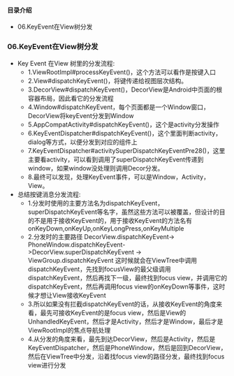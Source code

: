 #### 目录介绍
- 06.KeyEvent在View树分发








### 06.KeyEvent在View树分发
- Key Event 在View 树里的分发流程:
  - 1.ViewRootImpl#processKeyEvent()，这个方法可以看作是按键入口
  - 2.View#dispatchKeyEvent()，将键传递给视图层次结构。
  - 3.DecorView#dispatchKeyEvent()，DecorView是Android中页面的根容器布局，因此看它的分发流程
  - 4.Window#dispatchKeyEvent，每个页面都是一个Window窗口，DecorView将keyEvent分发到Window
  - 5.AppCompatActivity#dispatchKeyEvent()，这个是activity分发操作
  - 6.KeyEventDispatcher#dispatchKeyEvent()，这个里面判断activity，dialog等方式，以便分发到对应的组件上
  - 7.KeyEventDispatcher#activitySuperDispatchKeyEventPre28()，这里主要看activity，可以看到调用了superDispatchKeyEvent传递到window，如果window没处理则调用Decor分发。
  - 8.最终可以发现，处理KeyEvent事件，可以是Window，Activity，View。
- 总结按键消息分发流程:
  - 1.分发时使用的主要方法名为dispatchKeyEvent，superDispatchKeyEvent等名字，虽然这些方法可以被覆盖，但设计的目的不是用于接收KeyEvent的，用于接收KeyEvent的方法名有onKeyDown,onKeyUp,onKeyLongPress,onKeyMultiple
  - 2.分发时的主要路径 DecorView.dispatchKeyEvent-> PhoneWindow.dispatchKeyEvent->DecorView.superDispatchKeyEvent -> ViewGroup.dispatchKeyEvent 这时候就会在ViewTree中调用dispatchKeyEvent，先找到focusView的最父级调用dispatchKeyEvent，然后再找下一级，最终找到focus view，并调用它的dispatchKeyEvent，然后再调用focus view的onKeyDown等事件，这时候才想让View接收KeyEvent
  - 3.所以如果没有拦截dispatchKeyEvent的话，从接收KeyEvent的角度来看，最先可接收KeyEvent的是focus view，然后是View的UnhandledKeyEvent，然后才是Activity，然后才是Window，最后才是ViewRootImpl的焦点导航处理
  - 4.从分发的角度来看，最先到达DecorView，然后是Activity，然后是KeyEventDispatcher，然后是PhoneWindow，然后是回到DecorView，然后在ViewTree中分发，沿着找focus view的路径分发，最终找到focus view进行分发











